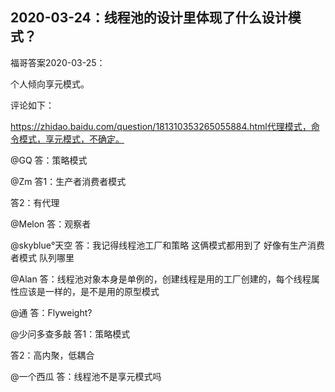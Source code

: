 ## 2020-03-24：线程池的设计里体现了什么设计模式？

福哥答案2020-03-25：

个人倾向享元模式。

评论如下：

https://zhidao.baidu.com/question/181310353265055884.html代理模式，命令模式，享元模式，不确定。

@GQ 答：策略模式

@Zm 答1：生产者消费者模式

答2：有代理

@Melon 答：观察者

@skyblue°天空 答：我记得线程池工厂和策略 这俩模式都用到了 好像有生产消费者模式 队列哪里

@Alan 答：线程池对象本身是单例的，创建线程是用的工厂创建的，每个线程属性应该是一样的，是不是用的原型模式

@通 答：Flyweight?

@少问多查多敲 答1：策略模式

答2：高内聚，低耦合

@一个西瓜 答：线程池不是享元模式吗
